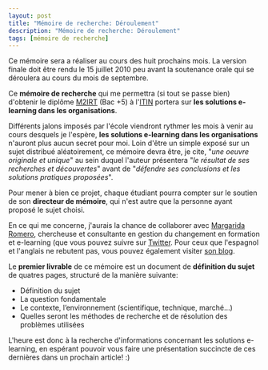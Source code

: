 ```yaml
---
layout: post
title: "Mémoire de recherche: Déroulement"
description: "Mémoire de recherche: Déroulement"
tags: [mémoire de recherche]
---
```


Ce mémoire sera a réaliser au cours des huit prochains mois. La version finale doit être rendu le 15 juillet 2010 peu avant la soutenance orale qui se déroulera au cours du mois de septembre.

Ce **mémoire de recherche** qui me permettra (si tout se passe bien) d'obtenir le diplôme [M2IRT](http://www.itin.fr/itin/detail/Fiche_formation?item_id=279758 "Descriptif du diplome M2IRT à l'ITIN") (Bac +5) à l'[ITIN](http://www.itin.fr/itin "Site de l'ITIN") portera sur **les solutions e-learning dans les organisations**.

Différents jalons imposés par l'école viendront rythmer les mois à venir au cours desquels je l'espère, **les solutions e-learning dans les organisations** n'auront plus aucun secret pour moi. Loin d'être un simple exposé sur un sujet distribué aléatoirement, ce mémoire devra être, je cite, "_une oeuvre originale et unique_" au sein duquel l'auteur présentera "_le résultat de ses recherches et découvertes_" avant de "_défendre ses conclusions et les solutions pratiques proposées_".

Pour mener à bien ce projet, chaque étudiant pourra compter sur le soutien de son **directeur de mémoire**, qui n'est autre que la personne ayant proposé le sujet choisi.

En ce qui me concerne, j'aurais la chance de collaborer avec [Margarida Romero](http://sites.google.com/site/margaridaromero/ "Margarida Romero"), chercheuse et consultante en gestion du changement en formation et e-learning (que vous pouvez suivre sur [Twitter](http://twitter.com/margaridaromero "Profil Twitter de Margarida Romero"). Pour ceux que l'espagnol et l'anglais ne rebutent pas, vous pouvez également visiter [son blog](http://margarida-romero.blogspot.com/ "Blog de Margarida Romero").

Le **premier livrable** de ce mémoire est un document de **définition du sujet** de quatres pages, structuré de la manière suivante:

* Définition du sujet
* La question fondamentale
* Le contexte, l’environnement (scientifique, technique, marché…)
* Quelles seront les méthodes de recherche et de résolution des problèmes utilisées

L'heure est donc à la recherche d'informations concernant les solutions e-learning, en espérant pouvoir vous faire une présentation succincte de ces dernières dans un prochain article! :)
